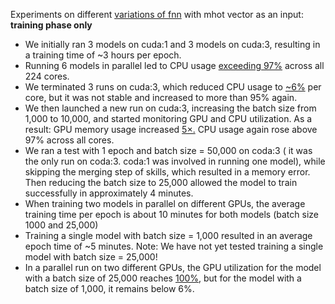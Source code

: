 Experiments on different [variations of fnn](https://docs.google.com/spreadsheets/d/1jt4Pvdz58qs0LyAnSjYr0MTpzy5ZfNonw5bBtfbIvKY/edit?gid=212563191#gid=212563191) with mhot vector as an input:
**training phase only**
- We initially ran 3 models on cuda:1 and 3 models on cuda:3, resulting in a training time of ~3 hours per epoch.
- Running 6 models in parallel led to CPU usage [exceeding 97%](https://github.com/mahdis-saeedi/OpeNTF/blob/main/docs/e2e_journal_experiment/cpu%26gpu_usage/cpu_6models_2gpus.txt) across all 224 cores.
- We terminated 3 runs on cuda:3, which reduced CPU usage to [~6%](https://github.com/mahdis-saeedi/OpeNTF/blob/main/docs/e2e_journal_experiment/cpu%26gpu_usage/cpu_3models_1gpu_not_stable.txt) per core, but it was not stable and increased to more than 95% again.
- We then launched a new run on cuda:3, increasing the batch size from 1,000 to 10,000, and started monitoring GPU and CPU utilization.
As a result:
GPU memory usage increased [5×.](https://github.com/mahdis-saeedi/OpeNTF/blob/main/docs/e2e_journal_experiment/cpu%26gpu_usage/gpu_memory.txt)
CPU usage again rose above 97% across all cores.
- We ran a test with 1 epoch and batch size = 50,000 on coda:3 ( it was the only run on coda:3. coda:1 was involved in running one model), while skipping the merging step of skills, which resulted in a memory error. Then reducing the batch size to 25,000 allowed the model to train successfully in approximately 4 minutes.
- When training two models in parallel on different GPUs, the average training time per epoch is about 10 minutes for both models (batch size 1000 and 25,000)
- Training a single model with batch size = 1,000 resulted in an average epoch time of ~5 minutes.
Note: We have not yet tested training a single model with batch size = 25,000!
- In a parallel run on two different GPUs, the GPU utilization for the model with a batch size of 25,000 reaches [100%](), but for the model with a batch size of 1,000, it remains below 6%.


